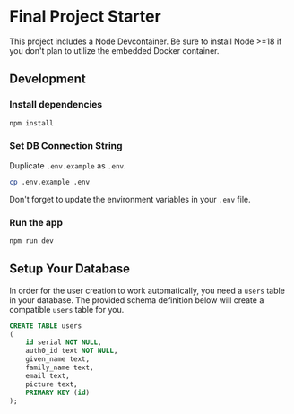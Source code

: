 # Final Project Starter

This project includes a Node Devcontainer. Be sure to install Node >=18 if you don't plan to utilize the embedded Docker container.

## Development

### Install dependencies

```bash
npm install
```

### Set DB Connection String
Duplicate `.env.example` as `.env`.
```bash 
cp .env.example .env
```

Don't forget to update the environment variables in your `.env` file.

### Run the app

```bash
npm run dev
```

## Setup Your Database

In order for the user creation to work automatically, you need a `users` table in your database. The provided schema definition below will create a compatible `users` table for you.

```sql
CREATE TABLE users
(
    id serial NOT NULL,
    auth0_id text NOT NULL,
    given_name text,
    family_name text,
    email text,
    picture text,
    PRIMARY KEY (id)
);
```

